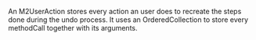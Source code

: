 An M2UserAction stores every action an user does to recreate the steps done during the undo process. It uses an OrderedCollection to store every methodCall together with its arguments.
